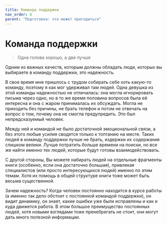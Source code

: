 ```yaml
---
title: Команда поддержки
nav_order: 6
parent: "Подготовка: что может пригодиться"
---
```



# Команда поддержки

> Одна голова хорошо, а две лучше

Одним из важных качеств, которым должны обладать люди, которых вы
выбираете в команду поддержки, это надежность.

В свое время мне пришлось с трудом собирать себе хоть какую-то
команду, поэтому я как мог удерживал там людей.  Одна девушка из этой
команды надежностью не отличалась: она могла игнорировать письма через
одно, но в то же время половина вопросов была ей интересна и она с
жаром принималась их обсуждать.  Могла не приходить без причины, не
брать телефон и потом не отвечать на вопрос о том, почему она не
смогла предупредить.  Это был непредсказуемый человек.

Между ней и командой не было достаточной эмоциональной связи, а без
этого любые усилия сводятся только к топтанию на месте.  Таких людей в
команду поддержки лучше не брать, издержки их содержания слишком
велики.  Лучше потратить больше времени на поиски, но все же найти
именно тех людей, которые будут готовы взаимодействовать.

С другой стороны, Вы можете набирать людей на отдельные фрагменты
книги (особенно, если она достаточно большая), привлекая специалистов
(или просто интересующихся людей) именно по этим темам.  Хотя их
помощь в общей структуре книги тоже может быть весьма существенной.

Зачем надежность?  Когда человек постоянно находится в курсе работы (а
именно так дело обстоит с постоянной командой поддержки), он видит
динамику, он знает, какие ошибки уже были исправлены и как и куда
движется работа.  В этом большое преимущество постоянных людей, хотя
новыми взглядами тоже пренебрегать не стоит, они могут дать много
полезной информации.
